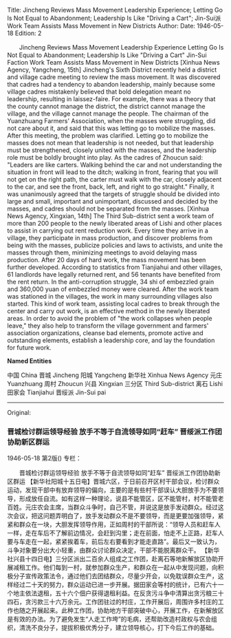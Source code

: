 Title: Jincheng Reviews Mass Movement Leadership Experience; Letting Go Is Not Equal to Abandonment; Leadership Is Like "Driving a Cart"; Jin-Sui派 Work Team Assists Mass Movement in New Districts
Author: 
Date: 1946-05-18
Edition: 2

　　Jincheng Reviews Mass Movement Leadership Experience
    Letting Go Is Not Equal to Abandonment; Leadership Is Like "Driving a Cart"
    Jin-Sui Faction Work Team Assists Mass Movement in New Districts
    [Xinhua News Agency, Yangcheng, 15th] Jincheng's Sixth District recently held a district and village cadre meeting to review the mass movement. It was discovered that cadres had a tendency to abandon leadership, mainly because some village cadres mistakenly believed that bold delegation meant no leadership, resulting in laissez-faire. For example, there was a theory that the county cannot manage the district, the district cannot manage the village, and the village cannot manage the people. The chairman of the Yuanzhuang Farmers' Association, when the masses were struggling, did not care about it, and said that this was letting go to mobilize the masses. After this meeting, the problem was clarified. Letting go to mobilize the masses does not mean that leadership is not needed, but that leadership must be strengthened, closely united with the masses, and the leadership role must be boldly brought into play. As the cadres of Zhoucun said: "Leaders are like carters. Walking behind the car and not understanding the situation in front will lead to the ditch; walking in front, fearing that you will not get on the right path, the carter must walk with the car, closely adjacent to the car, and see the front, back, left, and right to go straight." Finally, it was unanimously agreed that the targets of struggle should be divided into large and small, important and unimportant, discussed and decided by the masses, and cadres should not be separated from the masses.
    [Xinhua News Agency, Xingxian, 14th] The Third Sub-district sent a work team of more than 200 people to the newly liberated areas of Lishi and other places to assist in carrying out rent reduction work. Every time they arrive in a village, they participate in mass production, and discover problems from being with the masses, publicize policies and laws to activists, and unite the masses through them, minimizing meetings to avoid delaying mass production. After 20 days of hard work, the mass movement has been further developed. According to statistics from Tianjiahui and other villages, 61 landlords have legally returned rent, and 56 tenants have benefited from the rent return. In the anti-corruption struggle, 34 shi of embezzled grain and 360,000 yuan of embezzled money were cleared. After the work team was stationed in the villages, the work in many surrounding villages also started. This kind of work team, assisting local cadres to break through the center and carry out work, is an effective method in the newly liberated areas. In order to avoid the problem of "the work collapses when people leave," they also help to transform the village government and farmers' association organizations, cleanse bad elements, promote active and outstanding elements, establish a leadership core, and lay the foundation for future work.

**Named Entities**

中国    China
晋城    Jincheng
阳城    Yangcheng
新华社  Xinhua News Agency
元庄    Yuanzhuang
周村    Zhoucun
兴县    Xingxian
三分区  Third Sub-district
离石    Lishi
田家会  Tianjiahui
晋绥派   Jin-Sui pai



<hr /> 

Original: 


### 晋城检讨群运领导经验  放手不等于自流领导如同“赶车”  晋绥派工作团协助新区群运

1946-05-18
第2版()
专栏：

　　晋城检讨群运领导经验
    放手不等于自流领导如同“赶车”
    晋绥派工作团协助新区群运
    【新华社阳城十五日电】晋城六区，于日前召开区村干部会议，检讨群众运动，发现干部中有放弃领导的偏向，主要的是有些村干部误认大胆放手为不要领导，形成放任自流。如有这样一种理论，说县不能管区，区不能管村，村不能管老百姓。元庄农会主席，当群众斗争时，自己不管，并说这是放手发动群众。经过这次会议，把这问题弄明白了，放手发动群众不是不要领导，而是更要加强领导，紧紧和群众在一块，大胆发挥领导作用，正如周村的干部所说：“领导人员和赶车人一样，走在车后不了解前边情况，会赶到沟里；走在前面，怕走不上正路，赶车人要与车走在一起，紧紧挨着车，前后左右要看到才能走直路”。最后又一致认为，斗争对象要分出大小轻重，由群众讨论群众决定，干部不能脱离群众干。
    【新华社兴县十四日电】三分区派出二百余人组成之工作团，赴离石等地新解放区协助开展减租工作。他们每到一村，就参加群众生产，和群众在一起从中发现问题，向积极分子宣传政策法令，通过他们去团结群众，尽量少开会，以免耽误群众生产，这样经过二十天的努力，群众运动已进一步开展。据田家会等村的统计，已有六十一个地主依法退租，五十六个佃户获得退租利益。在反贪污斗争中清算出贪污粮三十四石，贪污款三十六万余元。工作团驻过的村庄，工作开展后，周围许多村庄的工作也随之开展起来。此种工作团，协助地方干部突破中心，开展工作，在新解放区是有效的办法。为了避免发生“人走工作垮”的毛病，还帮助改造村政权与农会组织，清洗不良分子，提拔积极优秀分子，建立领导核心，打下今后工作的基础。
